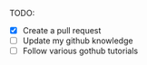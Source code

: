 TODO: 

- [x] Create a pull request
- [ ] Update my github knowledge
- [ ] Follow various gothub tutorials
